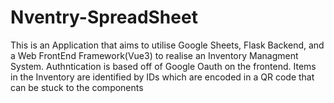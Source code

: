 # Nventry-SpreadSheet
This is an Application that aims to utilise Google Sheets, Flask Backend, and a Web FrontEnd Framework(Vue3) to realise an Inventory Managment System.
Authntication is based off of Google Oauth on the frontend.
Items in the Inventory are identified by IDs which are encoded in a QR code that can be stuck to the components
